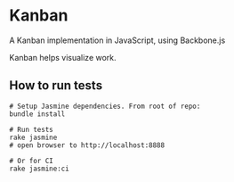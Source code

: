 # Kanban

A Kanban implementation in JavaScript, using Backbone.js

Kanban helps visualize work.

## How to run tests

    # Setup Jasmine dependencies. From root of repo:
    bundle install
    
    # Run tests
    rake jasmine
    # open browser to http://localhost:8888
    
    # Or for CI
    rake jasmine:ci
    
